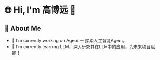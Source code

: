 # 🌐 Hi, I'm 高博远 👋




## 🌟 About Me

- 🔭 I’m currently working on Agent — 探索人工智能Agent。
- 🌱 I’m currently learning LLM，深入研究其在LLM中的应用，为未来项目赋能！


